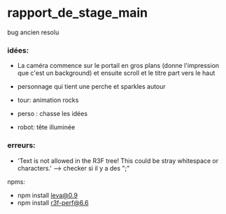 # rapport_de_stage_main
 bug ancien resolu

### idées: 

- La caméra commence sur le portail en gros plans (donne l'impression que c'est un background) et ensuite scroll et le titre part vers le haut
- personnage qui tient une perche et sparkles autour 

- tour: animation rocks
- perso : chasse les idées
- robot: tête illuminée

### erreurs: 

- 'Text is not allowed in the R3F tree! This could be stray whitespace or characters.' --> checker si il y a des ";"

npms: 
  - npm install leva@0.9
  - npm install r3f-perf@6.6
